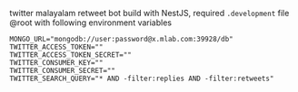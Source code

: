 twitter malayalam retweet bot build with NestJS, required ```.development``` file @root with following environment variables

```
MONGO_URL="mongodb://user:password@x.mlab.com:39928/db"
TWITTER_ACCESS_TOKEN=""
TWITTER_ACCESS_TOKEN_SECRET=""
TWITTER_CONSUMER_KEY=""
TWITTER_CONSUMER_SECRET=""
TWITTER_SEARCH_QUERY="* AND -filter:replies AND -filter:retweets"
```
